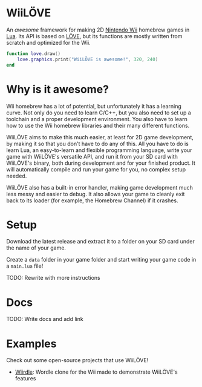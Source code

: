 # WiiLÖVE
An *awesome* framework for making 2D [Nintendo Wii](https://en.wikipedia.org/wiki/Wii) homebrew games in [Lua](https://www.lua.org/manual/5.1/). Its API is based on [LÖVE](https://love2d.org/), but its functions are mostly written from scratch and optimized for the Wii.

```lua
function love.draw()
	love.graphics.print("WiiLÖVE is awesome!", 320, 240)
end
```

# Why is it awesome?
Wii homebrew has a lot of potential, but unfortunately it has a learning curve. Not only do you need to learn C/C++, but you also need to set up a toolchain and a proper development environment. You also have to learn how to use the Wii homebrew libraries and their many different functions.

WiiLÖVE aims to make this much easier, at least for 2D game development, by making it so that you don't have to do any of this. All you have to do is learn Lua, an easy-to-learn and flexible programming language, write your game with WiiLÖVE's versatile API, and run it from your SD card with WiiLÖVE's binary, both during development and for your finished product. It will automatically compile and run your game for you, no complex setup needed.

WiiLÖVE also has a built-in error handler, making game development much less messy and easier to debug. It also allows your game to cleanly exit back to its loader (for example, the Homebrew Channel) if it crashes.

# Setup
Download the latest release and extract it to a folder on your SD card under the name of your game.

Create a `data` folder in your game folder and start writing your game code in a `main.lua` file!

TODO: Rewrite with more instructions

# Docs
TODO: Write docs and add link

# Examples
Check out some open-source projects that use WiiLÖVE!
* [Wiirdle](https://github.com/HTV04/wiirdle): Wordle clone for the Wii made to demonstrate WiiLÖVE's features
